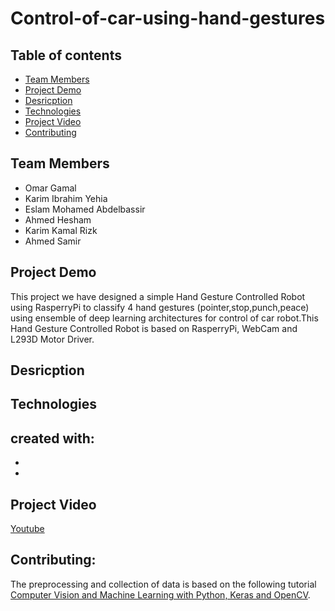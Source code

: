 # Control-of-car-using-hand-gestures

## Table of contents
- [Team Members](#team-members)
- [Project Demo](#project-demo)
- [Desricption](#description)
- [Technologies](#technologies)
- [Project Video](#project-video)
- [Contributing](#contributing-)






## Team Members
- Omar Gamal
- Karim Ibrahim Yehia
- Eslam Mohamed Abdelbassir
- Ahmed Hesham
- Karim Kamal Rizk
- Ahmed Samir



## Project Demo
This project we have designed a simple Hand Gesture Controlled Robot using RasperryPi to classify 4 hand gestures (pointer,stop,punch,peace) using ensemble of deep learning architectures for control of car robot.This Hand Gesture Controlled Robot is based on RasperryPi, WebCam and L293D Motor Driver. 


## Desricption




## Technologies
created with:
-
-
-


## Project Video
[Youtube]()





## Contributing:
The preprocessing and collection of data is based on the following tutorial [ Computer Vision and Machine Learning with Python, Keras and OpenCV](https://github.com/jrobchin/Computer-Vision-Basics-with-Python-Keras-and-OpenCV/).



